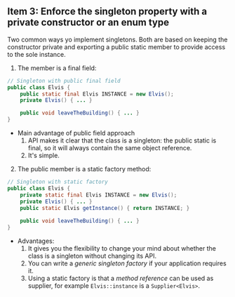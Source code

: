 ## Item 3: Enforce the singleton property with a private constructor or an enum type

Two common ways yo implement singletons.
Both are based on keeping the constructor private and exporting a public static member to provide access to the sole instance.

1. The member is a final field:

```java
// Singleton with public final field
public class Elvis {
    public static final Elvis INSTANCE = new Elvis();
    private Elvis() { ... }

    public void leaveTheBuilding() { ... }
}
```

  - Main advantage of public field approach
    1. API makes it clear that the class is a singleton: the public static is final,
        so it will always contain the same object reference.
    2. It's simple.
        

2. The public member is a static factory method:

```java
// Singleton with static factory
public class Elvis {
    private static final Elvis INSTANCE = new Elvis();
    private Elvis() { ... }
    public static Elvis getInstance() { return INSTANCE; }
    
    public void leaveTheBuilding() { ... }
}
```

  - Advantages:
    1. It gives you the flexibility to change your mind about whether the class is a singleton without changing its API.
    2. You can write a _generic singleton factory_ if your application requires it.
    3. Using a static factory is that a _method reference_ can be used as supplier, for example `Elvis::instance`
        is a `Supplier<Elvis>`.

